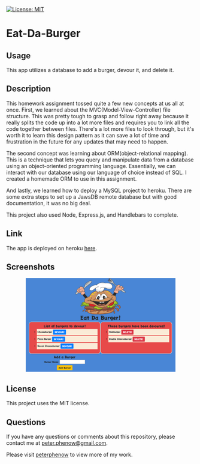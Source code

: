 [![License: MIT](https://img.shields.io/badge/License-MIT-yellow.svg)](https://opensource.org/licenses/MIT)

# Eat-Da-Burger

## **Usage**

This app utilizes a database to add a burger, devour it, and delete it.

## **Description**

This homework assignment tossed quite a few new concepts at us all at once. First, we learned about the MVC(Model-View-Controller) file structure. This was pretty tough to grasp and follow right away because it really splits the code up into a lot more files and requires you to link all the code together between files. There's a lot more files to look through, but it's worth it to learn this design pattern as it can save a lot of time and frustration in the future for any updates that may need to happen.

The second concept was learning about ORM(object-relational mapping). This is a technique that lets you query and manipulate data from a database using an object-oriented programming language. Essentially, we can interact with our database using our language of choice instead of SQL. I created a homemade ORM to use in this assignment.

And lastly, we learned how to deploy a MySQL project to heroku. There are some extra steps to set up a JawsDB remote database but with good documentation, it was no big deal.

This project also used Node, Express.js, and Handlebars to complete.

## **Link**

The app is deployed on heroku [here](https://eat-da-burger-pp.herokuapp.com/).

## **Screenshots**

<p align="center">
<img src="./public/assets/images/eat-da-burger.png" alt="burger app" width="400" height="250">
</p>

## **License**

This project uses the MIT license.

## **Questions**

If you have any questions or comments about this repository, please contact me at peter.phenow@gmail.com.

Please visit [peterphenow](https://github.com/peterphenow) to view more of my work.

